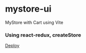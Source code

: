 # mystore-ui
MyStore with Cart using Vite 

### Using react-redux, createStore

[Deploy](https://glitch.com/edit/#!/import/github/riaz7se/)
